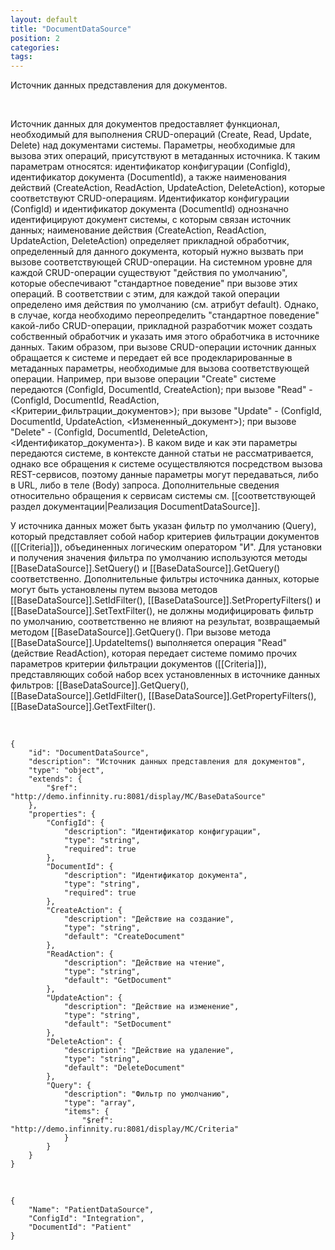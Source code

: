 ```yaml
---
layout: default
title: "DocumentDataSource"
position: 2
categories: 
tags: 
---
```


Источник данных представления для документов.

   

Источник данных для документов предоставляет функционал, необходимый для выполнения CRUD-операций (Create, Read, Update, Delete) над документами системы. Параметры, необходимые для вызова этих операций, присутствуют в метаданных источника. К таким параметрам относятся: идентификатор конфигурации (ConfigId), идентификатор документа (DocumentId), а также наименования действий (CreateAction, ReadAction, UpdateAction, DeleteAction), которые соответствуют CRUD-операциям. Идентификатор конфигурации (ConfigId) и идентификатор документа (DocumentId) однозначно идентифицируют документ системы, с которым связан источник данных; наименование действия (CreateAction, ReadAction, UpdateAction, DeleteAction) определяет прикладной обработчик, определенный для данного документа, который нужно вызвать при вызове соответствующей CRUD-операции. На системном уровне для каждой CRUD-операции существуют "действия по умолчанию", которые обеспечивают "стандартное поведение" при вызове этих операций. В соответствии с этим, для каждой такой операции определено имя действия по умолчанию (см. атрибут default). Однако, в случае, когда необходимо переопределить "стандартное поведение" какой-либо CRUD-операции, прикладной разработчик может создать собственный обработчик и указать имя этого обработчика в источнике данных. Таким образом, при вызове CRUD-операции источник данных обращается к системе и передает ей все продекларированные в метаданных параметры, необходимые для вызова соответствующей операции. Например, при вызове операции "Create" системе передаются (ConfigId, DocumentId, CreateAction); при вызове "Read" - (ConfigId, DocumentId, ReadAction, <Критерии_фильтрации_документов>); при вызове "Update" - (ConfigId, DocumentId, UpdateAction, <Измененный_документ>); при вызове "Delete" - (ConfigId, DocumentId, DeleteAction, <Идентификатор_документа>). В каком виде и как эти параметры передаются системе, в контексте данной статьи не рассматривается, однако все обращения к системе осуществляются посредством вызова REST-сервисов, поэтому данные параметры могут передаваться, либо в URL, либо в теле (Body) запроса. Дополнительные сведения относительно обращения к сервисам системы см. [[соответствующей раздел документации|Реализация DocumentDataSource]].  


У источника данных может быть указан фильтр по умолчанию (Query), который представляет собой набор критериев фильтрации документов ([[Criteria]]), объединенных логическим оператором "И". Для установки и получения значения фильтра по умолчанию используются методы [[BaseDataSource]].SetQuery() и [[BaseDataSource]].GetQuery() соответственно. Дополнительные фильтры источника данных, которые могут быть установлены путем вызова методов [[BaseDataSource]].SetIdFilter(), [[BaseDataSource]].SetPropertyFilters() и [[BaseDataSource]].SetTextFilter(), не должны модифицировать фильтр по умолчанию, соответственно не влияют на результат, возвращаемый методом [[BaseDataSource]].GetQuery(). При вызове метода [[BaseDataSource]].UpdateItems() выполняется операция "Read" (действие ReadAction), которая передает системе помимо прочих параметров критерии фильтрации документов ([[Criteria]]), представляющих собой набор всех установленных в источнике данных фильтров: [[BaseDataSource]].GetQuery(), [[BaseDataSource]].GetIdFilter(), [[BaseDataSource]].GetPropertyFilters(), [[BaseDataSource]].GetTextFilter().

   

```
{
	"id": "DocumentDataSource",
	"description": "Источник данных представления для документов",
	"type": "object",
	"extends": {
		"$ref": "http://demo.infinnity.ru:8081/display/MC/BaseDataSource"
	},
	"properties": {
		"ConfigId": {
			"description": "Идентификатор конфигурации",
			"type": "string",
			"required": true
		},
		"DocumentId": {
			"description": "Идентификатор документа",
			"type": "string",
			"required": true
		},
		"CreateAction": {
			"description": "Действие на создание",
			"type": "string",
			"default": "CreateDocument"
		},
		"ReadAction": {
			"description": "Действие на чтение",
			"type": "string",
			"default": "GetDocument"
		},
		"UpdateAction": {
			"description": "Действие на изменение",
			"type": "string",
			"default": "SetDocument"
		},
		"DeleteAction": {
			"description": "Действие на удаление",
			"type": "string",
			"default": "DeleteDocument"
		},
		"Query": {
			"description": "Фильтр по умолчанию",
			"type": "array",
			"items": {
				"$ref": "http://demo.infinnity.ru:8081/display/MC/Criteria"
			}
		}
	}
}
```

   

```
{
	"Name": "PatientDataSource",
	"ConfigId": "Integration",
	"DocumentId": "Patient"
}
```

 

 

